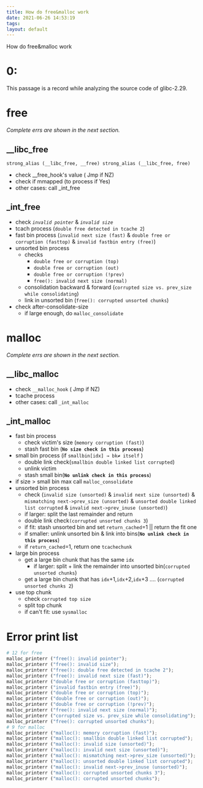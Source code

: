 ```yaml
---
title: How do free&malloc work
date: 2021-06-26 14:53:19
tags: 
layout: default
---
```

How do free&malloc work
<!--more-->
# 0:

This passage is a record while analyzing the source code of glibc-2.29.

# free

*Complete errs  are shown in the next section.*

## __libc_free

`strong_alias (__libc_free, __free) strong_alias (__libc_free, free)`

- check __free_hook's value ( Jmp if NZ)
- check if mmapped (to process if Yes)
- other cases: call _int_free

## _int_free

- check *`invalid pointer`* & *`invalid size`*
- tcach process (`double free detected in tcache 2`)
- fast bin process (`invalid next size (fast)` & `double free or corruption (fasttop)` & `invalid fastbin entry (free)`)
- unsorted bin process
    - checks
        - `double free or corruption (top)`
        - `double free or corruption (out)`
        - `double free or corruption (!prev)`
        - `free(): invalid next size (normal)`
    - consolidation backward & forward (`corrupted size vs. prev_size while consolidating`)
    - link in unsorted bin (`free(): corrupted unsorted chunks`)
- check  after-consolidate-size
    - if large enough, do `malloc_consolidate`

# malloc

*Complete errs  are shown in the next section.*

## __libc_malloc

- check `__malloc_hook` ( Jmp if NZ)
- tcache process
- other cases: call `_int_malloc`

## _int_malloc

- fast bin process
    - check victim's size (`memory corruption (fast)`)
    - stash fast bin (**`No size check in this process`**)
- small bin process (if `smallbin[idx] → bk≠ itself` )
    - double link check(`smallbin double linked list corrupted`)
    - unlink victim
    - stash small bin(**`No unlink check in this process`**)
- if size > small bin max call `malloc_consolidate`
- unsorted bin process
    - check (`invalid size (unsorted)` & `invalid next size (unsorted)` & `mismatching next->prev_size (unsorted)` & `unsorted double linked list corrupted` & `invalid next->prev_inuse (unsorted)`)
    - if larger: split the last remainder and return
    - double link check`(corrupted unsorted chunks 3`)
    - if fit: stash unsorted bin and set `return_cached`=1 || return the fit one
    - if smaller: unlink unsorted bin & link into bins(**`No unlink check in this process`**)
    - if `return_cached`=1, return one `tcachechunk`
- large bin process
    - get a large bin chunk that has the same `idx`
        - if larger: split + link the remainder into unsorted bin(`corrupted unsorted chunks`)
    - get a large bin chunk that has `idx`+1,`idx`+2,`idx`+3 .... (`corrupted unsorted chunks 2`)
- use top chunk
    - check `corrupted top size`
    - split top chunk
    - if can't fit: use `sysmalloc`

# Error print list

```python
# 12 for free
malloc_printerr ("free(): invalid pointer");
malloc_printerr ("free(): invalid size");
malloc_printerr ("free(): double free detected in tcache 2");
malloc_printerr ("free(): invalid next size (fast)");
malloc_printerr ("double free or corruption (fasttop)");
malloc_printerr ("invalid fastbin entry (free)");
malloc_printerr ("double free or corruption (top)");
malloc_printerr ("double free or corruption (out)");
malloc_printerr ("double free or corruption (!prev)");
malloc_printerr ("free(): invalid next size (normal)");
malloc_printerr ("corrupted size vs. prev_size while consolidating");
malloc_printerr ("free(): corrupted unsorted chunks");
# 9 for malloc
malloc_printerr ("malloc(): memory corruption (fast)");
malloc_printerr ("malloc(): smallbin double linked list corrupted");
malloc_printerr ("malloc(): invalid size (unsorted)");
malloc_printerr ("malloc(): invalid next size (unsorted)");
malloc_printerr ("malloc(): mismatching next->prev_size (unsorted)");
malloc_printerr ("malloc(): unsorted double linked list corrupted");
malloc_printerr ("malloc(): invalid next->prev_inuse (unsorted)");
malloc_printerr ("malloc(): corrupted unsorted chunks 3");
malloc_printerr ("malloc(): corrupted unsorted chunks");
```